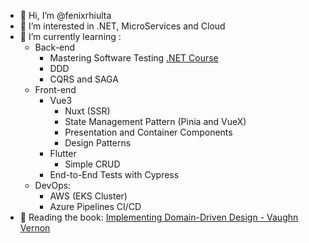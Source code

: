 - 👋 Hi, I’m @fenixrhiulta
- 👀 I’m interested in .NET, MicroServices and Cloud
- 🌱 I’m currently learning :
  - Back-end
    - Mastering Software Testing [.NET Course](https://desenvolvedor.io/curso/dominando-os-testes-de-software)
    - DDD
    - CQRS and SAGA
  - Front-end
    - Vue3
      - Nuxt (SSR) 
      - State Management Pattern (Pinia and VueX)
      - Presentation and Container Components
      - Design Patterns
    - Flutter
      - Simple CRUD
    - End-to-End Tests with Cypress
  - DevOps:
    - AWS (EKS Cluster)
    - Azure Pipelines CI/CD
- :open_book: Reading the book: [Implementing Domain-Driven Design - Vaughn Vernon](https://www.amazon.com.br/Implementing-Domain-Driven-Design-Vaughn-Vernon/dp/0321834577)

<!---
fenixrhiulta/fenixrhiulta is a ✨ special ✨ repository because its `README.md` (this file) appears on your GitHub profile.
You can click the Preview link to take a look at your changes.
--->
